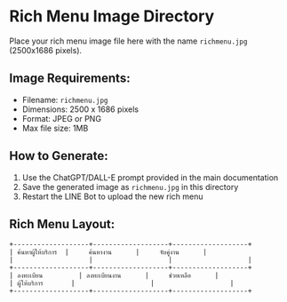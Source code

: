 # Rich Menu Image Directory

Place your rich menu image file here with the name `richmenu.jpg` (2500x1686 pixels).

## Image Requirements:
- Filename: `richmenu.jpg`
- Dimensions: 2500 x 1686 pixels
- Format: JPEG or PNG
- Max file size: 1MB

## How to Generate:
1. Use the ChatGPT/DALL-E prompt provided in the main documentation
2. Save the generated image as `richmenu.jpg` in this directory
3. Restart the LINE Bot to upload the new rich menu

## Rich Menu Layout:
```
+-------------------+-------------------+-------------------+
| ค้นหาผู้ให้บริการ  |     ค้นหางาน      |     จับคู่งาน      |
|                   |                   |                   |
+-------------------+-------------------+-------------------+
| ลงทะเบียน         | ลงทะเบียนงาน      |     ช่วยเหลือ      |
| ผู้ให้บริการ       |                   |                   |
+-------------------+-------------------+-------------------+
```